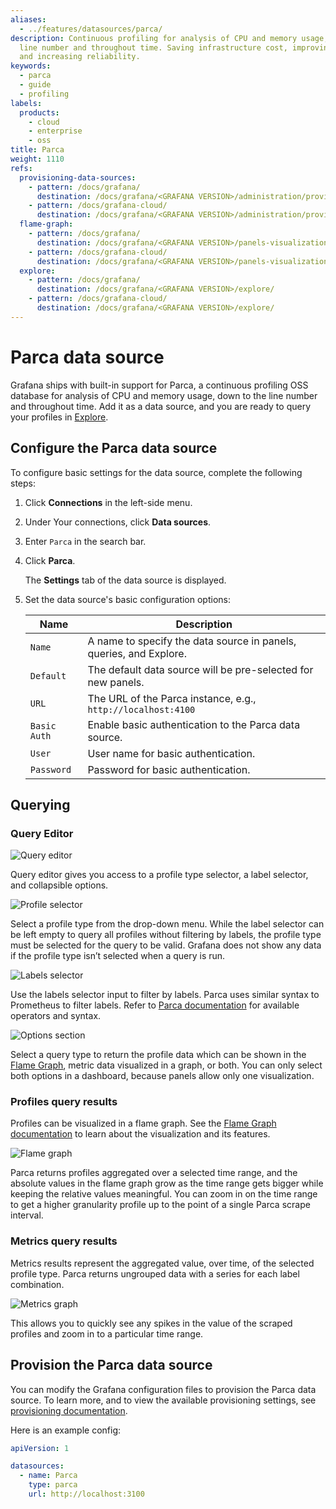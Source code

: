 ```yaml
---
aliases:
  - ../features/datasources/parca/
description: Continuous profiling for analysis of CPU and memory usage, down to the
  line number and throughout time. Saving infrastructure cost, improving performance,
  and increasing reliability.
keywords:
  - parca
  - guide
  - profiling
labels:
  products:
    - cloud
    - enterprise
    - oss
title: Parca
weight: 1110
refs:
  provisioning-data-sources:
    - pattern: /docs/grafana/
      destination: /docs/grafana/<GRAFANA VERSION>/administration/provisioning/#datasources
    - pattern: /docs/grafana-cloud/
      destination: /docs/grafana/<GRAFANA VERSION>/administration/provisioning/#datasources
  flame-graph:
    - pattern: /docs/grafana/
      destination: /docs/grafana/<GRAFANA VERSION>/panels-visualizations/visualizations/flame-graph/
    - pattern: /docs/grafana-cloud/
      destination: /docs/grafana/<GRAFANA VERSION>/panels-visualizations/visualizations/flame-graph/
  explore:
    - pattern: /docs/grafana/
      destination: /docs/grafana/<GRAFANA VERSION>/explore/
    - pattern: /docs/grafana-cloud/
      destination: /docs/grafana/<GRAFANA VERSION>/explore/
---
```


# Parca data source

Grafana ships with built-in support for Parca, a continuous profiling OSS database for analysis of CPU and memory usage, down to the line number and throughout time. Add it as a data source, and you are ready to query your profiles in [Explore](ref:explore).

## Configure the Parca data source

To configure basic settings for the data source, complete the following steps:

1. Click **Connections** in the left-side menu.
1. Under Your connections, click **Data sources**.
1. Enter `Parca` in the search bar.
1. Click **Parca**.

   The **Settings** tab of the data source is displayed.

1. Set the data source's basic configuration options:

   | Name         | Description                                                        |
   | ------------ | ------------------------------------------------------------------ |
   | `Name`       | A name to specify the data source in panels, queries, and Explore. |
   | `Default`    | The default data source will be pre-selected for new panels.       |
   | `URL`        | The URL of the Parca instance, e.g., `http://localhost:4100`       |
   | `Basic Auth` | Enable basic authentication to the Parca data source.              |
   | `User`       | User name for basic authentication.                                |
   | `Password`   | Password for basic authentication.                                 |

## Querying

### Query Editor

![Query editor](/static/img/docs/parca/query-editor.png 'Query editor')

Query editor gives you access to a profile type selector, a label selector, and collapsible options.

![Profile selector](/static/img/docs/parca/select-profile.png 'Profile selector')

Select a profile type from the drop-down menu. While the label selector can be left empty to query all profiles without filtering by labels, the profile type must be selected for the query to be valid. Grafana does not show any data if the profile type isn’t selected when a query is run.

![Labels selector](/static/img/docs/parca/labels-selector.png 'Labels selector')

Use the labels selector input to filter by labels. Parca uses similar syntax to Prometheus to filter labels. Refer to [Parca documentation](https://www.parca.dev/docs) for available operators and syntax.

![Options section](/static/img/docs/parca/options-section.png 'Options section')

Select a query type to return the profile data which can be shown in the [Flame Graph](ref:flame-graph), metric data visualized in a graph, or both. You can only select both options in a dashboard, because panels allow only one visualization.

### Profiles query results

Profiles can be visualized in a flame graph. See the [Flame Graph documentation](ref:flame-graph) to learn about the visualization and its features.

![Flame graph](/static/img/docs/parca/flame-graph.png 'Flame graph')

Parca returns profiles aggregated over a selected time range, and the absolute values in the flame graph grow as the time range gets bigger while keeping the relative values meaningful. You can zoom in on the time range to get a higher granularity profile up to the point of a single Parca scrape interval.

### Metrics query results

Metrics results represent the aggregated value, over time, of the selected profile type. Parca returns ungrouped data with a series for each label combination.

![Metrics graph](/static/img/docs/parca/metric-graph.png 'Metrics graph')

This allows you to quickly see any spikes in the value of the scraped profiles and zoom in to a particular time range.

## Provision the Parca data source

You can modify the Grafana configuration files to provision the Parca data source. To learn more, and to view the available provisioning settings, see [provisioning documentation](ref:provisioning-data-sources).

Here is an example config:

```yaml
apiVersion: 1

datasources:
  - name: Parca
    type: parca
    url: http://localhost:3100
```

